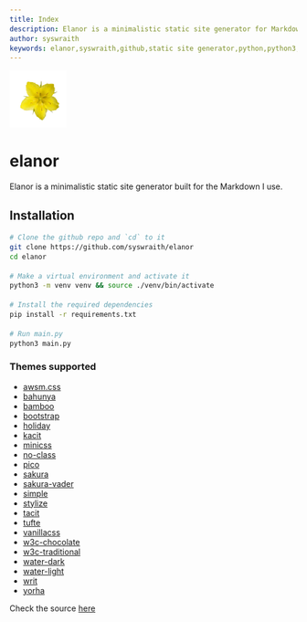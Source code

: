 ```yaml
---
title: Index
description: Elanor is a minimalistic static site generator for Markdown files. Written in Python.
author: syswraith
keywords: elanor,syswraith,github,static site generator,python,python3,classless,css,minimal
---
```



![Elanor icon](https://github.com/syswraith/elanor/blob/main/assets/icon.png?raw=true)
# elanor
Elanor is a minimalistic static site generator built for the Markdown I use.


## Installation
```sh
# Clone the github repo and `cd` to it
git clone https://github.com/syswraith/elanor
cd elanor

# Make a virtual environment and activate it
python3 -m venv venv && source ./venv/bin/activate

# Install the required dependencies
pip install -r requirements.txt

# Run main.py
python3 main.py
```


### Themes supported
- [awsm.css](https://www.cssbed.com/awsm.css/)
- [bahunya](https://www.cssbed.com/bahunya)
- [bamboo](https://www.cssbed.com/bamboo)
- [bootstrap](https://www.cssbed.com/bootstrap)
- [holiday](https://www.cssbed.com/holiday)
- [kacit](https://www.cssbed.com/kacit)
- [minicss](https://www.cssbed.com/minicss)
- [no-class](https://www.cssbed.com/no-class)
- [pico](https://www.cssbed.com/pico)
- [sakura](https://www.cssbed.com/sakura)
- [sakura-vader](https://www.cssbed.com/sakura-vader)
- [simple](https://www.cssbed.com/simple)
- [stylize](https://www.cssbed.com/stylize)
- [tacit](https://www.cssbed.com/tacit)
- [tufte](https://www.cssbed.com/tufte)
- [vanillacss](https://www.cssbed.com/vanillacss)
- [w3c-chocolate](https://www.cssbed.com/w3c-chocolate)
- [w3c-traditional](https://www.cssbed.com/w3c-traditional)
- [water-dark](https://www.cssbed.com/water-dark)
- [water-light](https://www.cssbed.com/water-light)
- [writ](https://www.cssbed.com/writ)
- [yorha](https://www.cssbed.com/yorha)


Check the source [here](https://github.com/syswraith/elanor)
